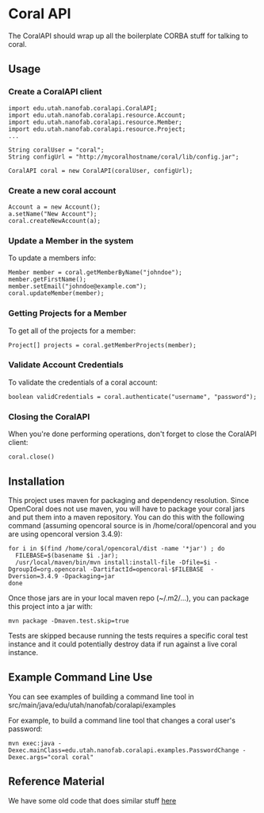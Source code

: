 Coral API
===

The CoralAPI should wrap up all the boilerplate CORBA stuff for talking to coral.
    
Usage
-----

### Create a CoralAPI client

```
import edu.utah.nanofab.coralapi.CoralAPI;
import edu.utah.nanofab.coralapi.resource.Account;
import edu.utah.nanofab.coralapi.resource.Member;
import edu.utah.nanofab.coralapi.resource.Project;
...

String coralUser = "coral";
String configUrl = "http://mycoralhostname/coral/lib/config.jar";

CoralAPI coral = new CoralAPI(coralUser, configUrl);
```

### Create a new coral account

```
Account a = new Account();
a.setName("New Account");
coral.createNewAccount(a);
```
### Update a Member in the system
To update a members info:

```
Member member = coral.getMemberByName("johndoe");
member.getFirstName();
member.setEmail("johndoe@example.com");
coral.updateMember(member);
```

### Getting Projects for a Member
To get all of the projects for a member:

```
Project[] projects = coral.getMemberProjects(member);
```

### Validate Account Credentials
To validate the credentials of a coral account:

```
boolean validCredentials = coral.authenticate("username", "password");
```

### Closing the CoralAPI
When you're done performing operations, don't forget to close the CoralAPI
client:

```
coral.close()
```

Installation
-----------------
This project uses maven for packaging and dependency resolution.  Since OpenCoral does not use maven, you will have to package your coral jars and put them into a maven repository.
You can do this with the following command (assuming opencoral source is in /home/coral/opencoral and you are using opencoral version 3.4.9):

    for i in $(find /home/coral/opencoral/dist -name '*jar') ; do
      FILEBASE=$(basename $i .jar);
      /usr/local/maven/bin/mvn install:install-file -Dfile=$i -DgroupId=org.opencoral -DartifactId=opencoral-$FILEBASE  -Dversion=3.4.9 -Dpackaging=jar
    done

Once those jars are in your local maven repo (~/.m2/...), you can package this project into a jar with:

    mvn package -Dmaven.test.skip=true

Tests are skipped because running the tests requires a specific coral test instance and it could potentially destroy data if run against a live coral instance.

Example Command Line Use
---
You can see examples of building a command line tool in src/main/java/edu/utah/nanofab/coralapi/examples

For example, to build a command line tool that changes a coral user's password:

```
mvn exec:java -Dexec.mainClass=edu.utah.nanofab.coralapi.examples.PasswordChange -Dexec.args="coral coral"
```


Reference Material
------------------
We have some old code that does similar stuff [here][ref]

[ref]: http://nanoproject.eng.utah.edu/HardwareServerProxy/browser/HardwareServerProxy/HardwareServerProxy/branches/ObserverPatternRefactor/driver/src/main/java/edu/utah/nanofab/controller

